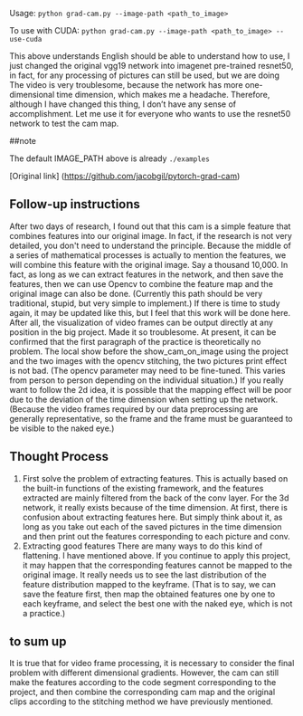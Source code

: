 Usage: `python grad-cam.py --image-path <path_to_image>`

To use with CUDA:
`python grad-cam.py --image-path <path_to_image> --use-cuda`

This above understands English should be able to understand how to use, I just changed the original vgg19 network into imagenet pre-trained resnet50, in fact, for any processing of pictures can still be used, but we are doing The video is very troublesome, because the network has more one-dimensional time dimension, which makes me a headache. Therefore, although I have changed this thing, I don’t have any sense of accomplishment. Let me use it for everyone who wants to use the resnet50 network to test the cam map.

##note

The default IMAGE_PATH above is already `./examples`


[Original link] (https://github.com/jacobgil/pytorch-grad-cam)


## Follow-up instructions
After two days of research, I found out that this cam is a simple feature that combines features into our original image. In fact, if the research is not very detailed, you don't need to understand the principle. Because the middle of a series of mathematical processes is actually to mention the features, we will combine this feature with the original image. Say a thousand 10,000. In fact, as long as we can extract features in the network, and then save the features, then we can use Opencv to combine the feature map and the original image can also be done. (Currently this path should be very traditional, stupid, but very simple to implement.)
If there is time to study again, it may be updated like this, but I feel that this work will be done here. After all, the visualization of video frames can be output directly at any position in the big project. Made it so troublesome.
At present, it can be confirmed that the first paragraph of the practice is theoretically no problem. The local show before the show_cam_on_image using the project and the two images with the opencv stitching, the two pictures print effect is not bad. (The opencv parameter may need to be fine-tuned. This varies from person to person depending on the individual situation.) If you really want to follow the 2d idea, it is possible that the mapping effect will be poor due to the deviation of the time dimension when setting up the network. (Because the video frames required by our data preprocessing are generally representative, so the frame and the frame must be guaranteed to be visible to the naked eye.)
## Thought Process
1. First solve the problem of extracting features. This is actually based on the built-in functions of the existing framework, and the features extracted are mainly filtered from the back of the conv layer. For the 3d network, it really exists because of the time dimension. At first, there is confusion about extracting features here. But simply think about it, as long as you take out each of the saved pictures in the time dimension and then print out the features corresponding to each picture and conv.
2. Extracting good features There are many ways to do this kind of flattening. I have mentioned above. If you continue to apply this project, it may happen that the corresponding features cannot be mapped to the original image. It really needs us to see the last distribution of the feature distribution mapped to the keyframe. (That is to say, we can save the feature first, then map the obtained features one by one to each keyframe, and select the best one with the naked eye, which is not a practice.)
## to sum up
It is true that for video frame processing, it is necessary to consider the final problem with different dimensional gradients. However, the cam can still make the features according to the code segment corresponding to the project, and then combine the corresponding cam map and the original clips according to the stitching method we have previously mentioned.

